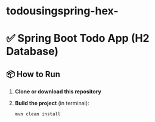# todousingspring-hex-
# ✅ Spring Boot Todo App (H2 Database)


## 📦 How to Run

1. **Clone or download this repository**

2. **Build the project** (in terminal):
   ```bash
   mvn clean install
